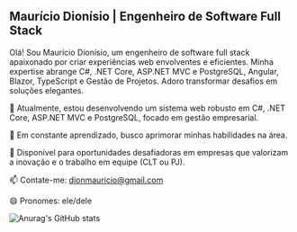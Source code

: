 ## Maurício Dionísio | Engenheiro de Software Full Stack

Olá! Sou Maurício Dionísio, um engenheiro de software full stack apaixonado por criar experiências web envolventes e eficientes.
Minha expertise abrange C#, .NET Core, ASP.NET MVC e PostgreSQL, Angular, Blazor, TypeScript e Gestão de Projetos.
Adoro transformar desafios em soluções elegantes.

🔭 Atualmente, estou desenvolvendo um sistema web robusto em C#, .NET Core, ASP.NET MVC e PostgreSQL, focado em gestão empresarial.

🌱 Em constante aprendizado, busco aprimorar minhas habilidades na área.

💬 Disponível para oportunidades desafiadoras em empresas que valorizam a inovação e o trabalho em equipe (CLT ou PJ).

📫 Contate-me: dionmauricio@gmail.com

😄 Pronomes: ele/dele

![Anurag's GitHub stats](https://github-readme-stats.vercel.app/api?username=dionmauricio&show_icons=true&theme=transparent)
